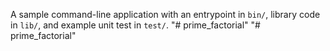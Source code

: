 A sample command-line application with an entrypoint in `bin/`, library code
in `lib/`, and example unit test in `test/`.
"# prime_factorial" 
"# prime_factorial" 
